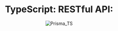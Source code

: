 <div align="center">

# TypeScript: RESTful API:

![Prisma_TS](https://github.com/wal-wizard/Backend-with-Prisma/assets/82295321/116019a4-0fc0-4902-b5d9-264b0ecd5e20)




